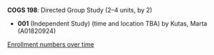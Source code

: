 **COGS 198**: Directed Group Study (2–4 units, by 2)

- **001** (Independent Study) (time and location TBA) by Kutas, Marta (A01820924)

[Enrollment numbers over time](./COGS198.tsv)
